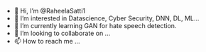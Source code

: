 - 👋 Hi, I’m @RaheelaSatti1
- 👀 I’m interested in Datascience, Cyber Security, DNN, DL, ML...
- 🌱 I’m currently learning GAN for hate speech detection.
- 💞️ I’m looking to collaborate on ...
- 📫 How to reach me ...

<!---
RaheelaSatti1/RaheelaSatti1 is a ✨ special ✨ repository because its `README.md` (this file) appears on your GitHub profile.
You can click the Preview link to take a look at your changes.
--->
